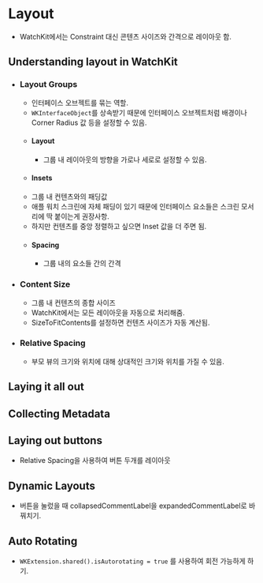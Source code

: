 # Layout

- WatchKit에서는 Constraint 대신 콘텐츠 사이즈와 간격으로 레이아웃 함.

## Understanding layout in WatchKit
- ### Layout Groups
  - 인터페이스 오브젝트를 묶는 역할.
  - `WKInterfaceObject`를 상속받기 때문에 인터페이스 오브젝트처럼 배경이나 Corner Radius 값 등을 설정할 수 있음.
  - #### Layout
    - 그룹 내 레이아웃의 방향을 가로나 세로로 설정할 수 있음.
  - #### Insets
   - 그룹 내 컨텐츠와의 패딩값
   - 애플 워치 스크린에 자체 패딩이 있기 때문에 인터페이스 요소들은 스크린 모서리에 딱 붙이는게 권장사항. 
   - 하지만 컨텐츠를 중앙 정렬하고 싶으면 Inset 값을 더 주면 됨.
  - #### Spacing
    - 그룹 내의 요소들 간의 간격

- ### Content Size
  - 그룹 내 컨텐츠의 종합 사이즈
  - WatchKit에서는 모든 레이아웃을 자동으로 처리해줌.
  - SizeToFitContents를 설정하면 컨텐츠 사이즈가 자동 계산됨.
  
- ### Relative Spacing
  - 부모 뷰의 크기와 위치에 대해 상대적인 크기와 위치를 가질 수 있음.

## Laying it all out
## Collecting Metadata
## Laying out buttons
- Relative Spacing을 사용하여 버튼 두개를 레이아웃
## Dynamic Layouts
- 버튼을 눌렀을 때 collapsedCommentLabel을 expandedCommentLabel로 바꿔치기.
## Auto Rotating
- `WKExtension.shared().isAutorotating = true` 를 사용하여 회전 가능하게 하기.
